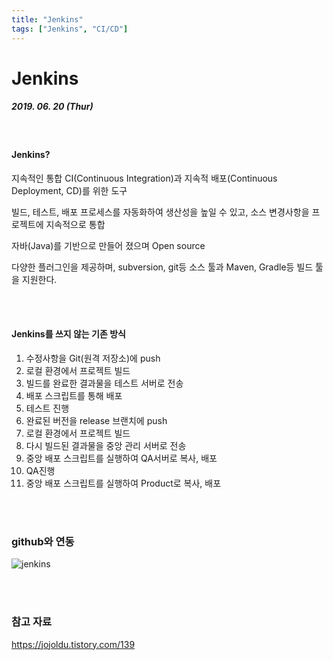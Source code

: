```yaml
---
title: "Jenkins"
tags: ["Jenkins", "CI/CD"]
---
```






# Jenkins

##### 2019. 06. 20 (Thur)

<br>

#### Jenkins?

지속적인 통합 CI(Continuous Integration)과 지속적 배포(Continuous Deployment, CD)를 위한 도구

빌드, 테스트, 배포 프로세스를 자동화하여 생산성을 높일 수 있고, 소스 변경사항을 프로젝트에 지속적으로 통합

자바(Java)를 기반으로 만들어 졌으며 Open source

다양한 플러그인을 제공하며, subversion, git등 소스 툴과 Maven, Gradle등 빌드 툴을 지원한다.

<br>

<br>

#### Jenkins를 쓰지 않는 기존 방식

1. 수정사항을 Git(원격 저장소)에 push
2. 로컬 환경에서 프로젝트 빌드
3. 빌드를 완료한 결과물을 테스트 서버로 전송
4. 배포 스크립트를 통해 배포
5. 테스트 진행
6. 완료된 버전을 release 브랜치에 push
7. 로컬 환경에서 프로젝트 빌드
8. 다시 빌드된 결과물을 중앙 관리 서버로 전송
9. 중앙 배포 스크립트를 실행하여 QA서버로 복사, 배포
10. QA진행
11. 중앙 배포 스크립트를 실행하여 Product로 복사, 배포

<br>

<br>

### github와 연동

![jenkins](C:\Users\multicampus\dev\don2101.github.io\img\diagrams\jenkins.png)

<br>

<br>

### 참고 자료

<https://jojoldu.tistory.com/139>


